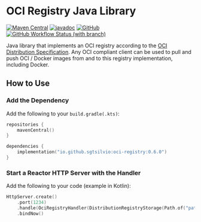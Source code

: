 # OCI Registry Java Library

[![Maven Central](https://maven-badges.herokuapp.com/maven-central/io.github.sgtsilvio/oci-registry/badge.svg?style=for-the-badge)](https://central.sonatype.com/artifact/io.github.sgtsilvio/oci-registry)
[![javadoc](https://javadoc.io/badge2/io.github.sgtsilvio/oci-registry/javadoc.svg?style=for-the-badge)](https://javadoc.io/doc/io.github.sgtsilvio/oci-registry)
[![GitHub](https://img.shields.io/github/license/sgtsilvio/oci-registry?color=brightgreen&style=for-the-badge)](LICENSE)
[![GitHub Workflow Status (with branch)](https://img.shields.io/github/actions/workflow/status/sgtsilvio/oci-registry/check.yml?branch=main&style=for-the-badge)](https://github.com/SgtSilvio/oci-registry/actions/workflows/check.yml?query=branch%3Amain)

Java library that implements an OCI registry according to the [OCI Distribution Specification](https://github.com/opencontainers/distribution-spec).
Any OCI compliant client can be used to pull and push OCI / Docker images from and to this registry implementation, including Docker.

## How to Use

### Add the Dependency

Add the following to your `build.gradle(.kts)`:

```kotlin
repositories {
    mavenCentral()
}

dependencies {
    implementation("io.github.sgtsilvio:oci-registry:0.6.0")
}
```

### Start a Reactor HTTP Server with the Handler

Add the following to your code (example in Kotlin):

```kotlin
HttpServer.create()
    .port(1234)
    .handle(OciRegistryHandler(DistributionRegistryStorage(Path.of("path/to/registry/data"))))
    .bindNow()
```
